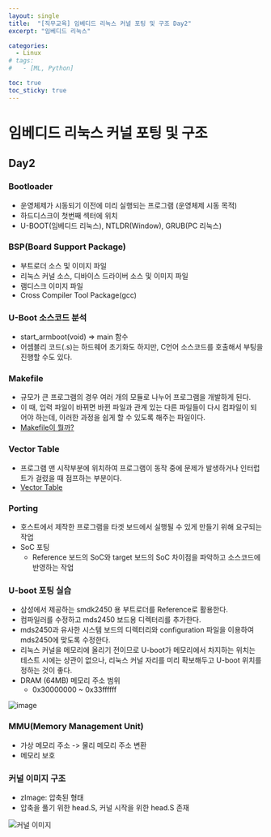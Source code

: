 ```yaml
---
layout: single
title:  "[직무교육] 임베디드 리눅스 커널 포팅 및 구조 Day2"
excerpt: "임베디드 리눅스"

categories:
  - Linux
# tags:
#   - [ML, Python]

toc: true
toc_sticky: true
---
```

# 임베디드 리눅스 커널 포팅 및 구조

## Day2
### Bootloader
- 운영체제가 시동되기 이전에 미리 실행되는 프로그램 (운영체제 시동 목적)
- 하드디스크이 첫번째 섹터에 위치
- U-BOOT(임베디드 리눅스), NTLDR(Window), GRUB(PC 리눅스)

### BSP(Board Support Package)
- 부트로더 소스 및 이미지 파일
- 리눅스 커널 소스, 디바이스 드라이버 소스 및 이미지 파일
- 램디스크 이미지 파일
- Cross Compiler Tool Package(gcc)

### U-Boot 소스코드 분석
- start_armboot(void) => main 함수
- 어셈블리 코드(.s)는 하드웨어 초기화도 하지만, C언어 소스코드를 호출해서 부팅을 진행할 수도 있다.

### Makefile
- 규모가 큰 프로그램의 경우 여러 개의 모듈로 나누어 프로그램을 개발하게 된다.
- 이 때, 입력 파일이 바뀌면 바뀐 파일과 관계 있는 다른 파일들이 다시 컴파일이 되어야 하는데, 이러한 과정을 쉽게 할 수 있도록 해주는 파일이다.
- [Makefile이 뭘까?](https://velog.io/@woodstock1993/Makefile)


### Vector Table
- 프로그램 맨 시작부분에 위치하여 프로그램이 동작 중에 문제가 발생하거나 인터럽트가 걸렸을 때 점프하는 부분이다.
- [Vector Table](https://velog.io/@audgus47/%EB%B2%A1%ED%84%B0-%ED%85%8C%EC%9D%B4%EB%B8%94Vector-Table)

### Porting
- 호스트에서 제작한 프로그램을 타겟 보드에서 실행될 수 있게 만들기 위해 요구되는 작업
- SoC 포팅
  - Reference 보드의 SoC와 target 보드의 SoC 차이점을 파악하고 소스코드에 반영하는 작업

### U-boot 포팅 실습
- 삼성에서 제공하는 smdk2450 용 부트로더를 Reference로 활용한다.
- 컴파일러를 수정하고 mds2450 보드용 디렉터리를 추가한다.
- mds2450과 유사한 시스템 보드의 디렉터리와 configuration 파일을 이용하여 mds2450에 맞도록 수정한다.
- 리눅스 커널을 메모리에 올리기 전이므로 U-boot가 메모리에서 차지하는 위치는 테스트 시에는 상관이 없으나, 리눅스 커널 자리를 미리 확보해두고 U-boot 위치를 정하는 것이 좋다.
- DRAM (64MB) 메모리 주소 범위
  - 0x30000000 ~ 0x33ffffff

![image](https://github.com/bellbpng/Embedded_Linux/assets/59792046/e98ab4f9-dd24-49e4-b987-b633a13ba57f)


### MMU(Memory Management Unit)
- 가상 메모리 주소 -> 물리 메모리 주소 변환
- 메모리 보호

### 커널 이미지 구조
- zImage: 압축된 형태
- 압축을 풀기 위한 head.S, 커널 시작을 위한 head.S 존재

![커널 이미지](https://github.com/bellbpng/Embedded_Linux/assets/59792046/0d5e253e-a51f-43b9-92b0-dde68d3d9b16)
